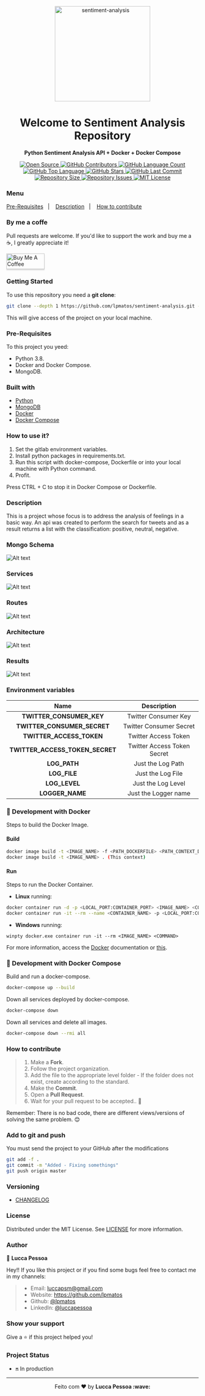 <p align="center">
  <img alt="sentiment-analysis" src="docs/ROUTES.png" width="250px" float="center"/>
</p>

<h1 align="center">Welcome to Sentiment Analysis Repository</h1>

<p align="center">
  <strong>Python Sentiment Analysis API + Docker + Docker Compose</strong>
</p>

<p align="center">
  <a href="https://github.com/lpmatos/sentiment-analysis">
    <img alt="Open Source" src="https://badges.frapsoft.com/os/v1/open-source.svg?v=102">
  </a>

  <a href="https://github.com/lpmatos/sentiment-analysis/graphs/contributors">
    <img alt="GitHub Contributors" src="https://img.shields.io/github/contributors/lpmatos/sentiment-analysis">
  </a>

  <a href="https://github.com/lpmatos/sentiment-analysis">
    <img alt="GitHub Language Count" src="https://img.shields.io/github/languages/count/lpmatos/sentiment-analysis">
  </a>

  <a href="https://github.com/lpmatos/sentiment-analysis">
    <img alt="GitHub Top Language" src="https://img.shields.io/github/languages/top/lpmatos/sentiment-analysis">
  </a>

  <a href="https://github.com/lpmatos/sentiment-analysis/stargazers">
    <img alt="GitHub Stars" src="https://img.shields.io/github/stars/lpmatos/sentiment-analysis?style=social">
  </a>

  <a href="https://github.com/lpmatos/sentiment-analysis/commits/master">
    <img alt="GitHub Last Commit" src="https://img.shields.io/github/last-commit/lpmatos/sentiment-analysis">
  </a>

  <a href="https://github.com/lpmatos/sentiment-analysis">
    <img alt="Repository Size" src="https://img.shields.io/github/repo-size/lpmatos/sentiment-analysis">
  </a>

  <a href="https://github.com/lpmatos/sentiment-analysis/issues">
    <img alt="Repository Issues" src="https://img.shields.io/github/issues/lpmatos/sentiment-analysis">
  </a>

  <a href="https://github.com/lpmatos/sentiment-analysis/blob/master/LICENSE">
    <img alt="MIT License" src="https://img.shields.io/github/license/lpmatos/sentiment-analysis">
  </a>
</p>

### Menu

<p align="left">
  <a href="#pre-requisites">Pre-Requisites</a>&nbsp;&nbsp;&nbsp;|&nbsp;&nbsp;&nbsp;
  <a href="#description">Description</a>&nbsp;&nbsp;&nbsp;|&nbsp;&nbsp;&nbsp;
  <a href="#how-to-contribute">How to contribute</a>
</p>

### By me a coffe

Pull requests are welcome. If you'd like to support the work and buy me a ☕, I greatly appreciate it!

<a href="https://www.buymeacoffee.com/EatdMck" target="_blank"><img src="https://www.buymeacoffee.com/assets/img/custom_images/orange_img.png" alt="Buy Me A Coffee" style="height: 41px !important;width: 100px !important;box-shadow: 0px 3px 2px 0px rgba(190, 190, 190, 0.5) !important;-webkit-box-shadow: 0px 3px 2px 0px rgba(190, 190, 190, 0.5) !important;" ></a>

### Getting Started

To use this repository you need a **git clone**:

```bash
git clone --depth 1 https://github.com/lpmatos/sentiment-analysis.git -b master
```

This will give access of the project on your local machine.

### Pre-Requisites

To this project you yeed:

* Python 3.8.
* Docker and Docker Compose.
* MongoDB.

### Built with

- [Python](https://www.python.org/)
- [MongoDB](https://www.mongodb.com/)
- [Docker](https://docs.docker.com/)
- [Docker Compose](https://docs.docker.com/compose/)

### How to use it?

1. Set the gitlab environment variables.
2. Install python packages in requirements.txt.
2. Run this script with docker-compose, Dockerfile or into your local machine with Python command.
3. Profit.

Press CTRL + C to stop it in Docker Compose or Dockerfile.

### Description

This is a project whose focus is to address the analysis of feelings in a basic way. An api was created to perform the search for tweets and as a result returns a list with the classification: positive, neutral, negative.

### Mongo Schema

![Alt text](docs/images/MONGO_SCHEMA.png?raw=true "Mongo Schema")

### Services

![Alt text](docs/images/SERVICES.png?raw=true "Services")

### Routes

![Alt text](docs/images/ROUTES.png?raw=true "Routes")

### Architecture

![Alt text](docs/images/ARCHITECTURE.png?raw=true "Architecture Sentimental Analysis")

### Results

![Alt text](docs/images/RESULTS.png?raw=true "Results Sentimental Analysis")

### Environment variables

**Name**  |  **Description**
:---:  |  :---:
**TWITTER_CONSUMER_KEY**  |  Twitter Consumer Key
**TWITTER_CONSUMER_SECRET**  |  Twitter Consumer Secret
**TWITTER_ACCESS_TOKEN**  |  Twitter Access Token
**TWITTER_ACCESS_TOKEN_SECRET**  |  Twitter Access Token Secret
**LOG_PATH**  |  Just the Log Path
**LOG_FILE**  |  Just the Log File
**LOG_LEVEL**  |  Just the Log Level
**LOGGER_NAME**  |  Just the Logger name

### 🐋 Development with Docker

Steps to build the Docker Image.

#### Build

```bash
docker image build -t <IMAGE_NAME> -f <PATH_DOCKERFILE> <PATH_CONTEXT_DOCKERFILE>
docker image build -t <IMAGE_NAME> . (This context)
```

#### Run

Steps to run the Docker Container.

* **Linux** running:

```bash
docker container run -d -p <LOCAL_PORT:CONTAINER_PORT> <IMAGE_NAME> <COMMAND>
docker container run -it --rm --name <CONTAINER_NAME> -p <LOCAL_PORT:CONTAINER_PORT> <IMAGE_NAME> <COMMAND>
```

* **Windows** running:

```
winpty docker.exe container run -it --rm <IMAGE_NAME> <COMMAND>
```

For more information, access the [Docker](https://docs.docker.com/) documentation or [this](docs/docker.md).

### 🐋 Development with Docker Compose

Build and run a docker-compose.

```bash
docker-compose up --build
```

Down all services deployed by docker-compose.

```bash
docker-compose down
```

Down all services and delete all images.

```bash
docker-compose down --rmi all
```

### How to contribute

>
> 1. Make a **Fork**.
> 2. Follow the project organization.
> 3. Add the file to the appropriate level folder - If the folder does not exist, create according to the standard.
> 4. Make the **Commit**.
> 5. Open a **Pull Request**.
> 6. Wait for your pull request to be accepted.. 🚀
>
Remember: There is no bad code, there are different views/versions of solving the same problem. 😊

### Add to git and push

You must send the project to your GitHub after the modifications

```bash
git add -f .
git commit -m "Added - Fixing somethings"
git push origin master
```

### Versioning

- [CHANGELOG](CHANGELOG.md)

### License

Distributed under the MIT License. See [LICENSE](LICENSE) for more information.

### Author

👤 **Lucca Pessoa**

Hey!! If you like this project or if you find some bugs feel free to contact me in my channels:

> * Email: luccapsm@gmail.com
> * Website: https://github.com/lpmatos
> * Github: [@lpmatos](https://github.com/lpmatos)
> * LinkedIn: [@luccapessoa](https://www.linkedin.com/in/lucca-pessoa-4abb71138/)

### Show your support

Give a ⭐️ if this project helped you!

### Project Status

* 🔛 In production

---

<p align="center">Feito com ❤️ by <strong>Lucca Pessoa :wave:</p>
